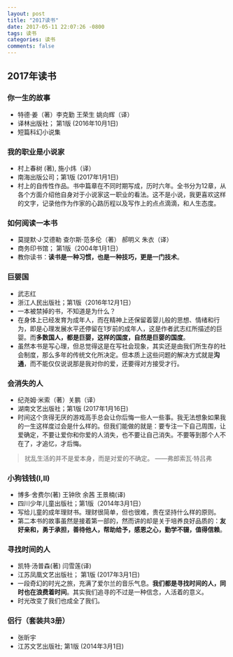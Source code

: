 ```yaml
---
layout: post
title: "2017读书"
date: 2017-05-11 22:07:26 -0800
tags: 读书
categories: 读书
comments: false
---
```


## 2017年读书
### 你一生的故事
+ 特德·姜（著）李克勤 王荣生 姚向辉（译）
+ 译林出版社； 第1版 (2016年10月1日)
+ 短篇科幻小说集

### 我的职业是小说家
+ 村上春树 (著), 施小炜（译）
+ 南海出版公司；第1版 (2017年1月1日)
+ 村上的自传性作品。书中篇章在不同时期写成，历时六年。全书分为12章，从各个方面介绍他自身对于小说家这一职业的看法。这不是小说，我更喜欢这样的文字，记录他作为作家的心路历程以及写作上的点点滴滴，和人生态度。

### 如何阅读一本书
+ 莫提默·J·艾德勒 查尔斯·范多伦（著） 郝明义 朱衣（译）
+ 商务印书馆； 第1版（2004年1月1日）
+ 教你读书：**读书是一种习惯，也是一种技巧，更是一门技术**。


### 巨婴国
+ 武志红
+ 浙江人民出版社；第1版（2016年12月1日）
+ 一本被禁掉的书，不知道是为什么？
+ 在身体上已经发育为成年人，而在精神上还保留着婴儿般的思想、情绪和行为，即是心理发展水平还停留在1岁前的成年人，这是作者武志红所描述的巨婴。而**多数国人，都是巨婴，这样的国度，自然是巨婴的国度**。
+ 虽然本书是写心理，但总觉得这是在写社会现象，其实还是由我们所生存的社会制度，那么多年的传统文化所决定。但本质上这些问题的解决方式就是**沟通**，而不能仅仅说说那是我对你的爱，还要得对方接受才行。


### 会消失的人
+ 纪尧姆·米索（著）关鹏（译）
+ 湖南文艺出版社；第1版 (2017年1月16日)
+ 时间这个贪得无厌的游戏高手总会让你后悔一些人一些事。我无法想象如果我的一生这样度过会是什么样的。但我们能做的就是：要专注一下自己周围，让爱确定，不要让爱你和你爱的人消失，也不要让自己消失。不要等到那个人不在了，才追忆，才后悔。

> 扰乱生活的并不是爱本身，而是对爱的不确定。  ——弗郎索瓦·特吕弗

### 小狗钱钱(I,II)
+ 博多·舍费尔(著) 王钟欣 余茜 王景楠(译)
+ 四川少年儿童出版社；第1版（2014年3月1日）
+ 写给儿童的成年理财书。理财很简单，但也很难，贵在坚持什么样的原则。
+ 第二本书的故事虽然是接着第一部的，然而讲的却是关于培养良好品质的：**友好亲和，勇于承担，善待他人，帮助给予，感恩之心，勤学不辍，值得信赖**。

### 寻找时间的人
+ 凯特·汤普森(著) 闫雪莲(译)
+ 江苏凤凰文艺出版社； 第1版 (2017年3月1日)
+ 一段奇幻的时光之旅，充满了爱尔兰的音乐气息。**我们都是寻找时间的人，同时也在浪费着时间**。其实我们追寻的不过是一种信念，人活着的意义。
+ 时光改变了我们也成全了我们。

### 侣行（套装共3册）
+ 张昕宇
+ 江苏文艺出版社; 第1版 (2014年3月1日)

